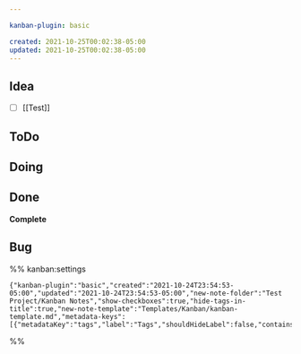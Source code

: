 ```yaml
---

kanban-plugin: basic

created: 2021-10-25T00:02:38-05:00
updated: 2021-10-25T00:02:38-05:00
---
```


## Idea

- [ ] [[Test]]


## ToDo



## Doing



## Done

**Complete**


## Bug





%% kanban:settings
```
{"kanban-plugin":"basic","created":"2021-10-24T23:54:53-05:00","updated":"2021-10-24T23:54:53-05:00","new-note-folder":"Test Project/Kanban Notes","show-checkboxes":true,"hide-tags-in-title":true,"new-note-template":"Templates/Kanban/kanban-template.md","metadata-keys":[{"metadataKey":"tags","label":"Tags","shouldHideLabel":false,"containsMarkdown":false}]}
```
%%
